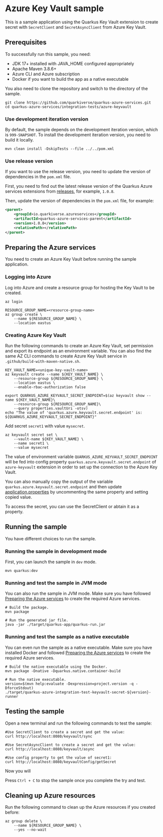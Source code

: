 # Azure Key Vault sample

This is a sample application using the Quarkus Key Vault extension to create secret with `SecretClient` and `SecretAsyncClient` from Azure Key Vault.

## Prerequisites

To successfully run this sample, you need:

* JDK 17+ installed with JAVA_HOME configured appropriately
* Apache Maven 3.8.6+
* Azure CLI and Azure subscription
* Docker if you want to build the app as a native executable

You also need to clone the repository and switch to the directory of the sample.

```
git clone https://github.com/quarkiverse/quarkus-azure-services.git
cd quarkus-azure-services/integration-tests/azure-keyvault
```

### Use development iteration version

By default, the sample depends on the development iteration version, which is `999-SNAPSHOT`. To install the development
iteration version, you need to build it locally.

```
mvn clean install -DskipTests --file ../../pom.xml
```

### Use release version

If you want to use the release version, you need to update the version of dependencies in the `pom.xml` file.

First, you need to find out the latest release version of the Quarkus Azure services extensions
from [releases](https://github.com/quarkiverse/quarkus-azure-services/releases), for example, `1.0.8`.

Then, update the version of dependencies in the `pom.xml` file, for example:

```xml
<parent>
    <groupId>io.quarkiverse.azureservices</groupId>
    <artifactId>quarkus-azure-services-parent</artifactId>
    <version>1.0.8</version>
    <relativePath></relativePath>
</parent>
```

## Preparing the Azure services

You need to create an Azure Key Vault before running the sample application.

### Logging into Azure

Log into Azure and create a resource group for hosting the Key Vault to be created.

```
az login

RESOURCE_GROUP_NAME=<resource-group-name>
az group create \
    --name ${RESOURCE_GROUP_NAME} \
    --location eastus
```

### Creating Azure Key Vault

Run the following commands to create an Azure Key Vault, set permission and export its endpoint as an environment
variable. You can also find the same AZ CLI commands to create Azure Key Vault service in `.github/build-with-maven-native.sh`.

```
KEY_VAULT_NAME=<unique-key-vault-name>
az keyvault create --name ${KEY_VAULT_NAME} \
    --resource-group ${RESOURCE_GROUP_NAME} \
    --location eastus \
    --enable-rbac-authorization false

export QUARKUS_AZURE_KEYVAULT_SECRET_ENDPOINT=$(az keyvault show --name ${KEY_VAULT_NAME}\
    --resource-group ${RESOURCE_GROUP_NAME}\
    --query properties.vaultUri -otsv)
echo "The value of 'quarkus.azure.keyvault.secret.endpoint' is: ${QUARKUS_AZURE_KEYVAULT_SECRET_ENDPOINT}"
```

Add secret `secret1` with value `mysecret`.

```
az keyvault secret set \
    --vault-name ${KEY_VAULT_NAME} \
    --name secret1 \
    --value mysecret
```

The value of environment variable `QUARKUS_AZURE_KEYVAULT_SECRET_ENDPOINT` will be fed into config
property `quarkus.azure.keyvault.secret.endpoint` of `azure-keyvault` extension in order to set up the
connection to the Azure Key Vault.

You can also manually copy the output of the variable `quarkus.azure.keyvault.secret.endpoint` and then
update [application.properties](src/main/resources/application.properties) by uncommenting the
same property and setting copied value.

To access the secret, you can use the SecretClient or abtain it as a property.

## Running the sample

You have different choices to run the sample.

### Running the sample in development mode

First, you can launch the sample in `dev` mode.

```
mvn quarkus:dev
```

### Running and test the sample in JVM mode

You can also run the sample in JVM mode. Make sure you have
followed [Preparing the Azure services](#preparing-the-azure-services) to create the required Azure services.

```
# Build the package.
mvn package

# Run the generated jar file.
java -jar ./target/quarkus-app/quarkus-run.jar
```

### Running and test the sample as a native executable

You can even run the sample as a native executable. Make sure you have installed Docker and
followed [Preparing the Azure services](#preparing-the-azure-services) to create the required Azure services.

```
# Build the native executable using the Docker.
mvn package -Dnative -Dquarkus.native.container-build

# Run the native executable.
version=$(mvn help:evaluate -Dexpression=project.version -q -DforceStdout)
./target/quarkus-azure-integration-test-keyvault-secret-${version}-runner
```

## Testing the sample

Open a new terminal and run the following commands to test the sample:

```
#Use SecretClient to create a secret and get the value:
curl http://localhost:8080/keyvault/sync

#Use SecretAsyncClient to create a secret and get the value:
curl http://localhost:8080/keyvault/async

#Use config property to get the value of secret1:
curl http://localhost:8080/keyvaultConfig/getSecret
```

Now you will 

Press `Ctrl + C` to stop the sample once you complete the try and test.

## Cleaning up Azure resources

Run the following command to clean up the Azure resources if you created before:

```
az group delete \
    --name ${RESOURCE_GROUP_NAME} \
    --yes --no-wait
```